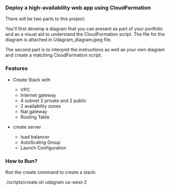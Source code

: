 ﻿###  Deploy a high-availability web app using CloudFormation
There will be two parts to this project:

You'll first develop a diagram that you can present as part of your portfolio and as a visual aid to understand the CloudFormation script.
The file for the diagram is attached in Udagram_diagram.jpeg file.

The second part is to interpret the instructions as well as your own diagram and create a matching CloudFormation script.



### Features
* Create Stack with
  * VPC
  * Internet gateway
  * 4 subnet 2 private and 2 public
  * 2 availability zones
  * Nat gateway 
  * Routing Table

* create server
  * load balancer
  * AutoScaling Group
  * Launch Configuration

### How to Run?
Run the create command to create a stack:

./scripts/create.sh udagram us-west-2
